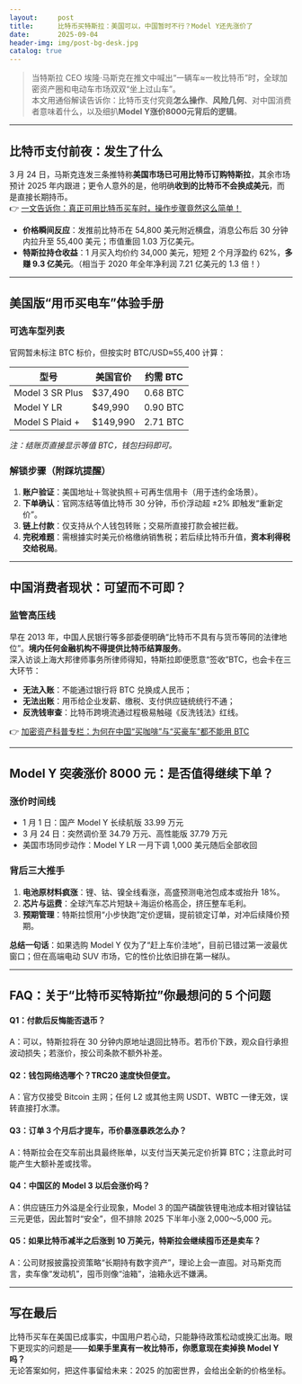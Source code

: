 ```yaml
---
layout:     post
title:      比特币买特斯拉：美国可以，中国暂时不行？Model Y还先涨价了
date:       2025-09-04
header-img: img/post-bg-desk.jpg
catalog: true
---
```


> 当特斯拉 CEO 埃隆·马斯克在推文中喊出“一辆车≈一枚比特币”时，全球加密资产圈和电动车市场双双“坐上过山车”。  
> 本文用通俗解读告诉你：比特币支付究竟**怎么操作**、**风险几何**、对中国消费者意味着什么，以及细扒**Model Y涨价8000元背后的逻辑**。

---

## 比特币支付前夜：发生了什么
3 月 24 日，马斯克连发三条推特称**美国市场已可用比特币订购特斯拉**，其余市场预计 2025 年内跟进；更令人意外的是，他明确**收到的比特币不会换成美元**，而是直接长期持币。  
👉 [一文告诉你：真正可用比特币买车时，操作步骤竟然这么简单！](https://okxdog.com/)  

*   **价格瞬间反应**：发推前比特币在 54,800 美元附近横盘，消息公布后 30 分钟内拉升至 55,400 美元；市值重回 1.03 万亿美元。  
*   **特斯拉持仓收益**：1 月买入均价约 34,000 美元，短短 2 个月浮盈约 62%，**多赚 9.3 亿美元**。（相当于 2020 年全年净利润 7.21 亿美元的 1.3 倍！）

---

## 美国版“用币买电车”体验手册
### 可选车型列表
官网暂未标注 BTC 标价，但按实时 BTC/USD≈55,400 计算：

| 型号             | 美国官价       | 约需 BTC |
|------------------|----------------|----------|
| Model 3 SR Plus  | $37,490        | 0.68 BTC |
| Model Y LR       | $49,990        | 0.90 BTC |
| Model S Plaid +  | $149,990       | 2.71 BTC |

*注：结账页直接显示等值 BTC，钱包扫码即可。*

### 解锁步骤（附踩坑提醒）
1. **账户验证**：美国地址＋驾驶执照＋可再生信用卡（用于违约金场景）。  
2. **下单确认**：官网冻结等值比特币 30 分钟，币价浮动超 ±2% 即触发“重新定价”。  
3. **链上付款**：仅支持从个人钱包转账；交易所直接打款会被拦截。  
4. **完税难题**：需根據实时美元价格缴纳销售税；若后续比特币升值，**资本利得税交给税局**。  

---

## 中国消费者现状：可望而不可即？
### 监管高压线
早在 2013 年，中国人民银行等多部委便明确“比特币不具有与货币等同的法律地位”。**境内任何金融机构不得提供比特币结算服务**。  
深入访谈上海大邦律师事务所律师得知，特斯拉即便愿意“签收”BTC，也会卡在三大环节：  
*   **无法入账**：不能通过银行将 BTC 兑换成人民币；  
*   **无法出账**：用币给企业发薪、缴税、支付供应链统统行不通；  
*   **反洗钱审查**：比特币跨境流通过程极易触碰《反洗钱法》红线。  

👉 [加密资产科普专栏：为何在中国“买咖啡”与“买豪车”都不能用 BTC](https://okxdog.com/)

---

## Model Y 突袭涨价 8000 元：是否值得继续下单？
### 涨价时间线
*   1 月 1 日：国产 Model Y 长续航版 33.99 万元  
*   3 月 24 日：突然调价至 34.79 万元、高性能版 37.79 万元  
*   美国市场同步动作：Model Y LR 一月下调 1,000 美元随后全部收回  

### 背后三大推手
1. **电池原材料疯涨**：锂、钴、镍全线看涨，高盛预测电池包成本或抬升 18%。  
2. **芯片与运费**：全球汽车芯片短缺＋海运价格高企，挤压整车毛利。  
3. **预期管理**：特斯拉惯用“小步快跑”定价逻辑，提前锁定订单，对冲后续降价预期。  

**总结一句话**：如果选购 Model Y 仅为了“赶上车价洼地”，目前已错过第一波最优窗口；但在高端电动 SUV 市场，它的性价比依旧排在第一梯队。

---

## FAQ：关于“比特币买特斯拉”你最想问的 5 个问题

#### Q1：付款后反悔能否退币？
A：可以，特斯拉将在 30 分钟内原地址退回比特币。若币价下跌，观众自行承担波动损失；若涨价，按公司条款不额外补差。

#### Q2：钱包网络选哪个？TRC20 速度快但便宜。
A：官方仅接受 Bitcoin 主网；任何 L2 或其他主网 USDT、WBTC 一律无效，误转直接打水漂。

#### Q3：订单 3 个月后才提车，币价暴涨暴跌怎么办？
A：特斯拉会在交车前出具最终账单，以支付当天美元定价折算 BTC；注意此时可能产生大额补差或找零。

#### Q4：中国区的 Model 3 以后会涨价吗？
A：供应链压力外溢是全行业现象，Model 3 的国产磷酸铁锂电池成本相对镍钴锰三元更低，因此暂时“安全”，但不排除 2025 下半年小涨 2,000～5,000 元。

#### Q5：如果比特币减半之后涨到 10 万美元，特斯拉会继续囤币还是卖车？
A：公司财报披露投资策略“长期持有数字资产”，理论上会一直囤。对马斯克而言，卖车像“发动机”，囤币则像“油箱”，油箱永远不嫌满。

---

## 写在最后
比特币买车在美国已成事实，中国用户若心动，只能静待政策松动或换汇出海。眼下更现实的问题是——**如果手里真有一枚比特币，你愿意现在卖掉换 Model Y 吗？**  
无论答案如何，把这件事留给未来：2025 的加密世界，会给出全新的价格坐标。